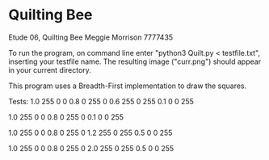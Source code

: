 # Quilting Bee
 
Etude 06, Quilting Bee
Meggie Morrison
7777435

To run the program, on command line enter "python3 Quilt.py < testfile.txt", inserting
your testfile name. The resulting image ("curr.png") should appear in your current directory. 

This program uses a Breadth-First implementation to draw the squares. 

Tests:
1.0 255 0 0
0.8 0 255 0
0.6 255 0 255
0.1 0 0 255

1.0 255 0 0
0.8 0 255 0
0.1 0 0 255

1.0 255 0 0
0.8 0 255 0
1.2 255 0 255
0.5 0 0 255

1.0 255 0 0
0.8 0 255 0
2.0 255 0 255
0.5 0 0 255